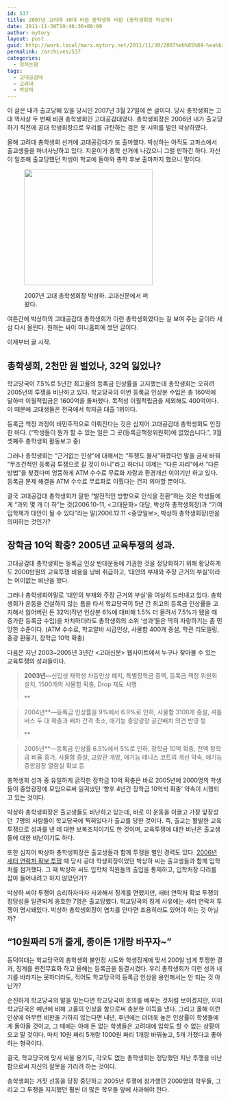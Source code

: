```yaml
---
id: 537
title: 2007년 고려대 40대 비권 총학생회 비판 (총학생회장 박상하)
date: 2011-11-30T19:46:36+00:00
author: mytory
layout: post
guid: http://work.local/marx.mytory.net/2011/11/30/2007%eb%85%84-%ea%b3%a0%eb%a0%a4%eb%8c%80-40%eb%8c%80-%eb%b9%84%ea%b6%8c-%ec%b4%9d%ed%95%99%ec%83%9d%ed%9a%8c-%eb%b9%84%ed%8c%90-%ec%b4%9d%ed%95%99%ec%83%9d%ed%9a%8c%ec%9e%a5-%eb%b0%95%ec%83%81/
permalink: /archives/537
categories:
  - 정치논평
tags:
  - 고대공감대
  - 고려대
  - 박상하
---
```

이 글은 내가 출교당해 있을 당시인 2007년 3월 27일에 쓴 글이다. 당시 총학생회는 고대 역사상 두 번째 비권 총학생회인 고대공감대였다. 총학생회장은 2006년 내가 출교당하기 직전에 공대 학생회장으로 우리를 규탄하는 검은 옷 시위를 벌인 박상하였다.

올해 고려대 총학생회 선거에 고대공감대가 또 출마했다. 박상하는 아직도 고파스에서 출교생들을 마녀사냥하고 있다. 지윤이가 총학 선거에 나갔으니 그럴 만하긴 하다. 자신이 일조해 출교당했던 학생이 학교에 돌아와 총학 후보 출마까지 했으니 말이다.<figure style="width: 300px" class="wp-caption aligncenter">

<img src="http://work.local/marx.mytory.net/wp-content/uploads/1/cfile25.uf.1110124B4ED68800183B66.jpg" width="300" height="270" alt="" filename="cfile25.uf.1110124B4ED68800183B66.jpg" filemime="" /><figcaption class="wp-caption-text">2007년 고대 총학생회장 박상하. 고대신문에서 퍼왔다.</figcaption></figure> 

여튼간에 박상하의 고대공감대 총학생회가 이런 총학생회였다는 걸 보여 주는 글이라 새삼 다시 올린다. 원래는 싸이 미니홈피에 썼던 글이다.

이제부터 글 시작.

## 총학생회, 2천만 원 벌었나, 32억 잃었나?

학교당국이 7.5%로 5년간 최고율의 등록금 인상률을 고지했는데 총학생회는 오히려 2005년의 투쟁을 비난하고 있다. 학교당국의 이번 등록금 인상분 수입은 총 160억에 달하며 이월적립금은 1600억을 돌파했다. 목적성 이월적립금을 제외해도 400억이다. 이 때문에 고대생들은 전국에서 학자금 대출 1위이다.

등록금 책정 과정이 비민주적으로 이뤄진다는 것은 심지어 고대공감대 총학생회도 인정한 바다. (“학생들이 뭔가 할 수 있는 일은 그 곳(등록금책정위원회)에 없었습니다.”, 3월 셋째주 총학생회 활동보고 중)

그러나 총학생회는 “근거없는 인상”에 대해서는 “투쟁도 불사”하겠다던 말을 금새 바꿔 “무조건적인 등록금 투쟁으로 갈 것이 아니”라고 하더니 이제는 “다른 자리”에서 “다른 방법”을 찾겠다며 엉뚱하게 ATM 수수료 무료화 자랑과 환경개선 이야기만 하고 있다. 등록금 문제 해결을 ATM 수수료 무료화로 이뤘다는 건지 의아할 뿐이다.

결국 고대공감대 총학생회가 말한 “발전적인 방향으로 인식을 전환”하는 것은 학생들에게 “과외 몇 개 더 하”는 것(2006.10-11, &lt;고대문화&gt; 대담, 박상하 총학생회장)과 “기여입학제가 대안이 될 수 있다”라는 말(2006.12.11 &lt;중앙일보&gt;, 박상하 총학생회장)만을 의미하는 것인가?

## 장학금 10억 확충? 2005년 교육투쟁의 성과.

고대공감대 총학생회는 등록금 인상 반대운동에 기권한 것을 정당화하기 위해 황당하게도 2000만원의 교육투쟁 비용을 낭비 취급하고, ‘대안의 부재와 주장 근거의 부실’이라는 어이없는 비난을 했다.

그러나 총학생회야말로 ‘대안의 부재와 주장 근거의 부실’을 여실히 드러내고 있다. 총학생회가 운동을 건설하지 않는 틈을 타서 학교당국이 5년 간 최고의 등록금 인상률을 고지해서 잃어버린 돈 32억(작년 인상분 6%에 대비해 1.5% 더 올려서 7.5%가 됐을 때 증가한 등록금 수입)을 차치하더라도 총학생회의 소위 ‘성과’들은 딱히 자랑하기는 좀 민망한 수준이다. (ATM 수수료, 학교알바 시급인상, 사물함 400개 증설, 학관 리모델링, 중광 환풍기, 장학금 10억 확충)

다음은 지난 2003~2005년 3년간 &lt;고대신문&gt; 웹사이트에서 누구나 찾아볼 수 있는 교육투쟁의 성과들이다.

> **2003년**―신입생 재학생 차등인상 폐지, 특별장학금 증액, 등록금 책정 위원회 설치, 1500개의 사물함 확충, Drop 제도 시행
> 
> **
	  
> 2004년**―등록금 인상률을 9%에서 6.9%로 인하, 사물함 3100개 증설, 셔틀버스 두 대 확충과 배차 간격 축소, 애기능 중앙광장 공간배치 의견 반영 등
> 
> **
	  
> 2005년**―등록금 인상률 6.5%에서 5%로 인하, 장학금 10억 확충, 전액 장학금 비율 증가, 사물함 증설, 교양관 개방, 애기능 테니스 코트의 개선 약속, 애기능 중앙광장 열람실 확보 등

총학생회 성과 중 유일하게 굵직한 장학금 10억 확충은 바로 2005년에 2000명의 학생들이 중앙광장에 모임으로써 일궈냈던 ‘향후 4년간 장학금 10억씩 확충’ 약속이 시행되고 있는 것이다.

박상하 총학생회장은 출교생들도 비난하고 있는데, 바로 이 운동을 이끌고 가장 앞장섰던&nbsp; 7명의 사람들이 학교당국에 찍혀있다가 출교를 당한 것이다. 즉, 출교는 활발한 교육투쟁으로 성과를 낸 데 대한 보복조치이기도 한 것이며, 교육투쟁에 대한 비난은 출교생들에 대한 비난이기도 하다.

또한 심지어 박상하 총학생회장은 출교생들과 함께 투쟁을 벌인 경력도 있다. <a href="http://youtu.be/ubZ0JYAhNXg" target="_self" title="[http://youtu.be/ubZ0JYAhNXg]로 이동합니다.">2006년 새터 연락처 확보 투쟁</a> 때 당시 공대 학생회장이었던 박상하 씨는 출교생들과 함께 입학처를 점거했다. 그 때 박상하 씨도 입학처 직원들의 출입을 통제하고, 입학처장 다리를 잡아 들어내려고 하지 않았던가?

박상하 씨야 투쟁이 승리하자마자 사과해서 징계를 면했지만, 새터 연락처 확보 투쟁의 정당성을 일관되게 옹호한 7명은 출교당했다. 학교당국의 징계 사유에는 새터 연락처 투쟁이 명시돼있다. 박상하 총학생회장이 염치를 안다면 조용히라도 있어야 하는 것 아닐까?

## “10원짜리 5개 줄게, 종이돈 1개랑 바꾸자~”

동덕여대는 학교당국의 총학생회 불인정 시도와 학생징계에 맞서 200일 넘게 투쟁한 결과, 징계를 원천무효화 하고 올해는 등록금을 동결시켰다. 우리 총학생회가 이런 성과 내기를 바라지는 못하더라도, 적어도 학교당국의 등록금 인상을 용인해서는 안 되는 것 아닌가?

순진하게 학교당국의 말을 믿는다면 학교당국이 호의를 베푸는 것처럼 보이겠지만, 이미 학교당국은 예년에 비해 고율의 인상을 함으로써 충분한 이득을 냈다. 그리고 올해 이런 인상에 아무런 비판을 가하지 않는다면 내년, 후년에는 더더욱 높은 인상률이 학생들에게 돌아올 것이고, 그 때에는 아예 돈 없는 학생들은 고려대에 입학도 할 수 없는 상황이 오고 말 것이다. 마치 10원 짜리 5개랑 1000원 짜리 1개랑 바꿔놓고, 5개 가졌다고 좋아하는 형국이다.

결국, 학교당국에 맞서 싸울 용기도, 각오도 없는 총학생회는 정당했던 지난 투쟁을 비난함으로써 자신의 잘못을 가리려 하는 것이다.

총학생회는 거짓 선동을 당장 중단하고 2005년 투쟁에 참가했던 2000명의 학우들, 그리고 그 투쟁을 지지했던 훨씬 더 많은 학우들 앞에 사과해야 한다.